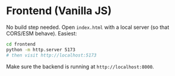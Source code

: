 
# Frontend (Vanilla JS)

No build step needed. Open `index.html` with a local server (so that CORS/ESM behave). Easiest:

```bash
cd frontend
python -m http.server 5173
# then visit http://localhost:5173
```

Make sure the backend is running at `http://localhost:8000`.
